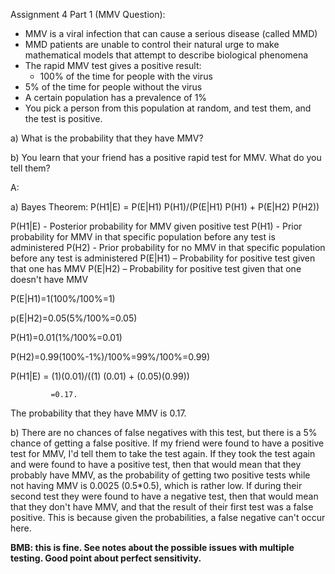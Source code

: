 Assignment 4 Part 1 (MMV Question):
  
  - MMV is a viral infection that can cause a serious disease (called MMD)
- MMD patients are unable to control their natural urge to make mathematical models that attempt to describe biological phenomena
- The rapid MMV test gives a positive result:
  - 100% of the time for people with the virus
- 5% of the time for people without the virus
- A certain population has a prevalence of 1%
- You pick a person from this population at random, and test them, and the test is positive.

a) What is the probability that they have MMV?
  
  b) You learn that your friend has a positive rapid test for MMV. What do you tell them?
  

A:
  
  a) Bayes Theorem: P(H1|E) = P(E|H1) P(H1)/(P(E|H1) P(H1) + P(E|H2) P(H2))
  
  P(H1|E) - Posterior probability for MMV given positive test
P(H1) - Prior probability for MMV in that specific population before any test is administered
P(H2) - Prior probability for no MMV in that specific population before any test is administered
P(E|H1) – Probability for positive test given that one has MMV
P(E|H2) – Probability for positive test given that one doesn't have MMV

P(E|H1)=1(100%/100%=1)

p(E|H2)=0.05(5%/100%=0.05)

P(H1)=0.01(1%/100%=0.01)

P(H2)=0.99(100%-1%)/100%=99%/100%=0.99)

P(H1|E) = (1)(0.01)/((1) (0.01) + (0.05)(0.99))

             =0.17.

The probability that they have MMV is 0.17.

b) There are no chances of false negatives with this test, but there is a 5% chance of getting a false positive. 
If my friend were found to have a positive test for MMV, I'd tell them to take the test again. If they took the 
test again and were found to have a positive test, then that would mean that they probably have MMV, as the probability 
of getting two positive tests while not having MMV is 0.0025 (0.5*0.5), which is rather low. If during their second test
they were found to have a negative test, then that would mean that they don't have MMV, and that the result of their 
first test was a false positive. This is because given the probabilities, a false negative can't occur here.

**BMB: this is fine. See notes about the possible issues with multiple testing. Good point about perfect sensitivity.**

